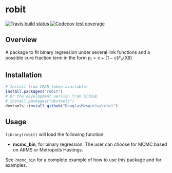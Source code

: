 
robit
=====

<!-- badges: start -->
<!-- [![CRAN status](https://www.r-pkg.org/badges/version/robit)](https://cran.r-project.org/package=robit) -->
[![Travis build status](https://travis-ci.org/DouglasMesquita/robit.svg?branch=master)](https://travis-ci.org/DouglasMesquita/robit) [![Codecov test coverage](https://codecov.io/gh/DouglasMesquita/robit/branch/master/graph/badge.svg)](https://codecov.io/gh/DouglasMesquita/robit?branch=master) <!-- badges: end -->

Overview
--------

A package to fit binary regression under several link functions and a possible cure fraction term in the form *p*<sub>*i*</sub> = *c* + (1 − *c*)*F*<sub>*v*</sub>(X*β*)

Installation
------------

``` r
# Install from CRAN (when available)
install.packages("robit")
# Or the development version from GitHub
# install.packages("devtools")
devtools::install_github("DouglasMesquita/robit")
```

Usage
-----

`library(robit)` will load the following function:

-   **mcmc\_bin**, for binary regression. The user can choose for MCMC based on ARMS or Metropolis Hastings.

See `?mcmc_bin` for a complete example of how to use this package and for examples.
